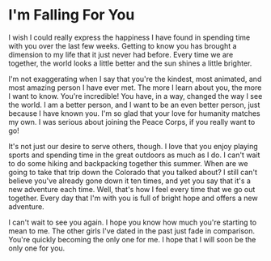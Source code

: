 # I'm Falling For You #

I wish I could really express the happiness I have found in spending time with you over the last few weeks. Getting to know you has brought a dimension to my life that it just never had before. Every time we are together, the world looks a little better and the sun shines a little brighter.

I'm not exaggerating when I say that you're the kindest, most animated, and most amazing person I have ever met. The more I learn about you, the more I want to know. You're incredible! You have, in a way, changed the way I see the world. I am a better person, and I want to be an even better person, just because I have known you. I'm so glad that your love for humanity matches my own. I was serious about joining the Peace Corps, if you really want to go!

It's not just our desire to serve others, though. I love that you enjoy playing sports and spending time in the great outdoors as much as I do. I can't wait to do some hiking and backpacking together this summer. When are we going to take that trip down the Colorado that you talked about? I still can't believe you've already gone down it ten times, and yet you say that it's a new adventure each time. Well, that's how I feel every time that we go out together. Every day that I'm with you is full of bright hope and offers a new adventure.

I can't wait to see you again. I hope you know how much you're starting to mean to me. The other girls I've dated in the past just fade in comparison. You're quickly becoming the only one for me. I hope that I will soon be the only one for you.
